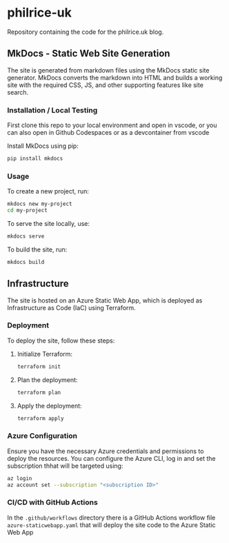 # philrice-uk

Repository containing the code for the philrice.uk blog.

## MkDocs - Static Web Site Generation

The site is generated from markdown files using the MkDocs static site generator. MkDocs converts the markdown into HTML and builds a working site with the required CSS, JS, and other supporting features like site search.

### Installation / Local Testing

First clone this repo to your local environment and open in vscode, or you can also open in Github Codespaces or as a devcontainer from vscode

Install MkDocs using pip:

```sh
pip install mkdocs
```

### Usage

To create a new project, run:

```sh
mkdocs new my-project
cd my-project
```

To serve the site locally, use:

```sh
mkdocs serve
```

To build the site, run:

```sh
mkdocs build
```

## Infrastructure

The site is hosted on an Azure Static Web App, which is deployed as Infrastructure as Code (IaC) using Terraform.

### Deployment

To deploy the site, follow these steps:

1. Initialize Terraform:

    ```sh
    terraform init
    ```

2. Plan the deployment:

    ```sh
    terraform plan
    ```

3. Apply the deployment:

    ```sh
    terraform apply
    ```

### Azure Configuration

Ensure you have the necessary Azure credentials and permissions to deploy the resources. You can configure the Azure CLI, log in and set the subscription thhat will be targeted using:

```sh
az login
az account set --subscription "<subscription ID>"
```

### CI/CD with GitHub Actions

In the `.github/workflows` directory there is a GitHub Actions workflow file `azure-staticwebapp.yaml` that will deploy the site code to the Azure Static Web App